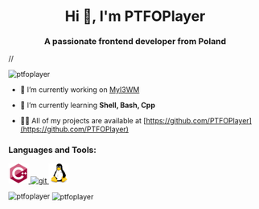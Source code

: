 
<h1 align="center">Hi 👋, I'm PTFOPlayer</h1>
<h3 align="center">A passionate frontend developer from Poland</h3>

//<p align="left"> <img src="https://komarev.com/ghpvc/?username=ptfoplayer&label=Profile%20views&color=0e75b6&style=flat" alt="ptfoplayer" /> </p>

- 🔭 I’m currently working on [MyI3WM](https://github.com/PTFOPlayer/MyI3WM)

- 🌱 I’m currently learning **Shell, Bash, Cpp**

- 👨‍💻 All of my projects are available at [https://github.com/PTFOPlayer](https://github.com/PTFOPlayer)


<h3 align="left">Languages and Tools:</h3>
<p align="left"> <a href="https://www.w3schools.com/cpp/" target="_blank"> <img src="https://raw.githubusercontent.com/devicons/devicon/master/icons/cplusplus/cplusplus-original.svg" alt="cplusplus" width="40" height="40"/> </a> <a href="https://git-scm.com/" target="_blank"> <img src="https://www.vectorlogo.zone/logos/git-scm/git-scm-icon.svg" alt="git" width="40" height="40"/> </a> <a href="https://www.linux.org/" target="_blank"> <img src="https://raw.githubusercontent.com/devicons/devicon/master/icons/linux/linux-original.svg" alt="linux" width="40" height="40"/> </a> </p>

<p><img align="left" src="https://github-readme-stats.vercel.app/api/top-langs?username=ptfoplayer&show_icons=true&locale=en&layout=compact" alt="ptfoplayer" /></p>

<p>&nbsp;<img align="center" src="https://github-readme-stats.vercel.app/api?username=ptfoplayer&show_icons=true&locale=en" alt="ptfoplayer" /></p>

